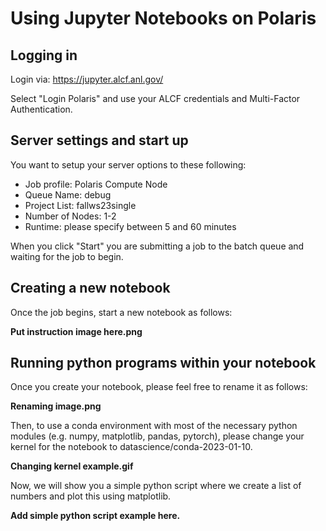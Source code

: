 # Using Jupyter Notebooks on Polaris

## Logging in 

Login via: https://jupyter.alcf.anl.gov/

Select "Login Polaris" and use your ALCF credentials and Multi-Factor Authentication.

## Server settings and start up
You want to setup your server options to these following:
* Job profile: Polaris Compute Node
* Queue Name: debug
* Project List: fallws23single
* Number of Nodes: 1-2
* Runtime: please specify between 5 and 60 minutes

When you click "Start" you are submitting a job to the batch queue and waiting for the job to begin.

## Creating a new notebook

Once the job begins, start a new notebook as follows:

**Put instruction image here.png**

## Running python programs within your notebook

Once you create your notebook, please feel free to rename it as follows:

**Renaming image.png**

Then, to use a conda environment with most of the necessary python modules (e.g. numpy, matplotlib, pandas, pytorch), please change your kernel for the notebook to datascience/conda-2023-01-10.

**Changing kernel example.gif**

Now, we will show you a simple python script where we create a list of numbers and plot this using matplotlib.

**Add simple python script example here.**
